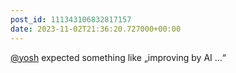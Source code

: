 ```yaml
---
post_id: 111343106832817157
date: 2023-11-02T21:36:20.727000+00:00
---
```


[@yosh](https://toot.yosh.is/@yosh) expected something like „improving by AI …“
